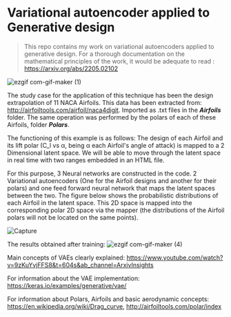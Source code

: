 # Variational autoencoder applied to Generative design
> This repo contains my work on variational autoencoders applied to generative design. For a thorough documentation on the mathematical principles of the work, it would be adequate to read : https://arxiv.org/abs/2205.02102

![ezgif com-gif-maker (1)](https://user-images.githubusercontent.com/57362874/191920898-3d46f06b-efa5-417c-a067-95afac28df97.gif)




The study case for the application of this technique has been the design extrapolation of 11 NACA Airfoils. This data has been extracted from: http://airfoiltools.com/airfoil/naca4digit. Imported as .txt files in the ***Airfoils*** folder. The same operation was performed by the polars of each of these Airfoils, folder ***Polars***. 

The functioning of this example is as follows: The design of each Airfoil and its lift polar (C_l vs α, being α each Airfoil's angle of attack) is mapped to a 2 Dimensional latent space. We will be able to move through the latent space in real time with two ranges embedded in an HTML file.

For this purpose, 3 Neural networks are constructed in the code. 2 Variational autoencoders (One for the Airfoil designs and another for their polars) and one feed forward neural network that maps the latent spaces between the two. The figure below shows the probabilistic distributions of each Airfoil in the latent space. This 2D space is mapped into the corresponding polar 2D space via the mapper (the distributions of the Airfoil polars will not be located on the same points). 

![Capture](https://user-images.githubusercontent.com/57362874/191486351-6c859f63-e314-4c5d-bb66-4e830c0f8f2c.PNG)

The results obtained after training:
![ezgif com-gif-maker (4)](https://user-images.githubusercontent.com/57362874/191941005-4bbfee82-825f-4c60-a13a-2167663e570b.gif)





Main concepts of VAEs clearly explained: https://www.youtube.com/watch?v=9zKuYvjFFS8&t=604s&ab_channel=ArxivInsights

For information about the VAE implementation: https://keras.io/examples/generative/vae/

For information about Polars, Airfoils and basic aerodynamic concepts: https://en.wikipedia.org/wiki/Drag_curve, http://airfoiltools.com/polar/index
